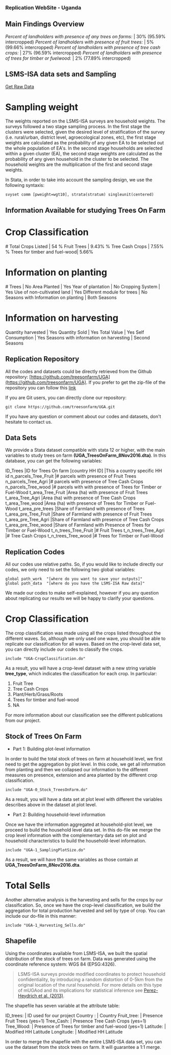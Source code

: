 ### Replication WebSite - Uganda

## Main Findings Overview

*Percent of landholders with presence of any trees on farms:* | 30% (95.59% intercropped) 
*Percent of landholders with presence of fruit trees:* | 5% (99.66% intercropped)
*Percent of landholders with presence of tree cash crops:* | 27% (96.59% intercropped)
*Percent of landholders with presence of trees for timber or fuelwood:* | 2% (77.89% intercropped)

## LSMS-ISA data sets and Sampling

 [Get Raw Data](http://econ.worldbank.org/WBSITE/EXTERNAL/EXTDEC/EXTRESEARCH/EXTLSMS/0,,contentMDK:23635524~pagePK:64168445~piPK:64168309~theSitePK:3358997,00.html)

# Sampling weight

The weights reported on the LSMS-ISA surveys are household weights. The surveys followed a two stage sampling process. In the first stage the clusters were selected, given the desired level of stratification of the survey (i.e. rural/urban, district level, agroecological zones, etc), the first stage weights are calculated as the probability of any given EA to be selected out the whole population of EA's. In the second stage households are selected within a given cluster (EA), the second stage weights are calculated as the probability of any given household in the cluster to be selected. The household weights are the multiplication of the first and second stage weights.

In Stata, in order to take into account the sampling design, we use the following syntaxis:

```
svyset comm [pweight=wgt10], strata(stratum) singleunit(centered)
```

## Information Available for studying Trees On Farm

# Crop Classification
\# Total Crops Listed 			|	54
% Fruit Trees					|	9.43%
% Tree Cash Crops				|	7.55%
% Trees for timber and fuel-wood|	5.66%

# Information on planting

\# Trees						|	No
Area Planted					|	Yes
Year of plantation				|	No
Cropping System					|	Yes
Use of non-cultivated land 		|	Yes
Different module for trees 		|	No
Seasons with Information on planting 		|	Both Seasons


# Information on harvesting

Quantity harvested  			|	Yes
Quantity Sold 					|	Yes
Total Value						|	Yes
Self Consumption				|	Yes
Seasons with information on harvesting 		|	Second Seasons

## Replication Repository

All the codes and datasets could be directly retrieved from the Github repository: [https://github.com/treesonfarm/UGA](https://github.com/treesonfarm/UGA). If you prefer to get the zip-file of the repository you can follow this [link](https://github.com/treesonfarm/UGA/zipball/master/)

If you are Git users, you can directly clone our repository: 

```
git clone https://github.com/treesonfarm/UGA.git
```

If you have any question or comment about our codes and datasets, don't hesitate to contact us. 

## Data Sets

We provide a Stata dataset compatible with stata 12 or higher, with the main variables to study trees on farm **(UGA_TreesOnFarm_8Nov2016.dta)**. In this database, you can get the following variables:

ID_Trees 				|ID for Trees On farm
[country HH ID]			|This a country specific HH id
n_parcels_Tree_Fruit 	|# parcels with presence of  Fruit Trees
n_parcels_Tree_Agri 	|# parcels with presence of Tree Cash Crops
n_parcels_Tree_wood 	|# parcels with with presence of Trees for Timber or Fuel-Wood
t_area_Tree_Fruit 		|Area (ha) with presence of Fruit Trees
t_area_Tree_Agri 		|Area (ha) with presence of Tree Cash Crops
t_area_Tree_wood 		|Area (ha) with presence of Trees for Timber or Fuel-Wood
t_area_pre_trees 		|Share of Farmland with presence of Trees
t_area_pre_Tree_Fruit 	|Share of Farmland with presence of Fruit Trees
t_area_pre_Tree_Agri 	|Share of Farmland with presence of Tree Cash Crops
t_area_pre_Tree_wood 	|Share of Farmland with Presence of Trees for Timber or Fuel-Wood
t_n_trees_Tree_Fruit 	|# Fruit Trees
t_n_trees_Tree_Agri 	|# Tree Cash Crops
t_n_trees_Tree_wood 	|# Trees for Timber or Fuel-Wood


## Replication Codes

All our codes use relative paths. So, if you would like to include directly our codes, we only need to set the following two global variables:

```
global path_work  "[where do you want to save your outputs]"
global path_data  "[where do you have the LSMS-ISA Raw data]"
```
We made our codes to make self-explained, however if you any question about replicating our results we will be happy to clarify your questions.

# Crop Classification

The crop classification was made using all the crops listed throughout the different waves. So, although we only used one wave, you should be able to replicate our classification for all waves. Based on the crop-level data set,  you can directly include our codes to classify the crops.

```
include "UGA-CropClassification.do"
```

As a result, you will have a crop-level dataset with a new string variable **tree_type**, which indicates the classification for each crop. In particular:

1. Fruit Tree 						
2. Tree Cash Crops 				
3. Plant/Herb/Grass/Roots			
4. Trees for timber and fuel-wood 	
5. NA 								

For more information about our classification see the different publications from our project.

## Stock of Trees On Farm

- Part 1: Building plot-level information

In order to build the total stock of trees on farm at household level, we first need to get the aggregation by plot level. In this code, we get all information from planting and then we collapsed our information to the different measures on presence, extension and area planted by the different crop classification.

```
include "UGA-0_Stock_TreesOnFarm.do"
```

As a result, you will have a data set at plot level with different the variables describes above in the dataset at plot level.

- Part 2: Building household-level information

Once we have the information aggregated at household-plot level, we proceed to build the household level data set. In this do-file we merge the crop level information with the complementary data set on plot and household characteristics to build the household-level information.

```
include "UGA-1_SamplingPlotSize.do"
```

As a result, we will have the same variables as those contain at **UGA_TreesOnFarm_8Nov2016.dta**.

# Total Sells 

Another alternative analysis is the harvesting and sells for the crops by our classification. So, once we have the crop-level classification, we build the aggregation for total production harvested and sell by type of crop. You can include our do-file in this manner:

```
include "UGA-1_Harvesting_Sells.do"
```

## Shapefile

Using the coordinates available from LSMS-ISA, we built the spatial distribution of the stock of trees on farm. Data was generated using the coordinate reference system: WGS 84 (EPSG:4326).

> LSMS-ISA surveys provide modified coordinates to protect household confidentiality, by introducing a random distortion of 0-5km from the original location of the rural household. For more details on this type of mUGAod and its implications for statistical inference see [Perez-Heydrich et al. (2013)](http://dhsprogram.com/publications/publication-SAR8-Spatial-Analysis-Reports.cfm).

The shapefile has seven variable at the attribute table: 

ID_trees:		| ID used for our project
Country :		| Country
Fruit_tree:		| Presence Fruit Trees	 (yes=1)
Tree_Cash:		| Presence Tree Cash Crops (yes=1)
Tree_Wood:		| Presence of Trees for timber and fuel-wood (yes=1)
Latitude:		| Modified HH Latitude
Longitude:		| Modified HH Latitude

In order to merge the shapefile with the entire LSMS-ISA data set, you can use the dataset from the stock trees on farm. It will guarantee a 1:1 merge.

